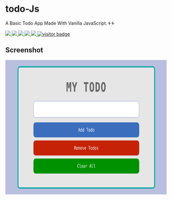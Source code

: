 # todo-Js

A Basic Todo App Made With Vanilla JavaScript. :cyclone: :cyclone:

<p align="left">
  <a href="https://github.com/Vishal1297/todo-Js/stargazers" alt="stargazers">
        <img src="https://img.shields.io/github/stars/Vishal1297/todo-Js" />
  </a>
  <a href="https://github.com/Vishal1297/todo-Js/network/members" alt="members">
        <img src="https://img.shields.io/github/forks/Vishal1297/todo-Js" />
  </a>
  <a href="https://github.com/Vishal1297/todo-Js/pulls" alt="pulls">
        <img src="https://img.shields.io/github/issues-pr/Vishal1297/todo-Js?style=plastic" />
  </a>
  <a href="https://github.com/Vishal1297/todo-Js/issues" alt="issues">
        <img src="https://img.shields.io/github/issues/Vishal1297/todo-Js?style=plastic" />
  </a>
  <a href="https://github.com/Vishal1297/todo-Js/blob/master/LICENSE" alt="LICENSE">
        <img src="https://img.shields.io/github/license/Vishal1297/todo-Js" />
  </a>
  <a href="">
    <img src="https://visitor-badge.glitch.me/badge?page_id=Vishal1297.todo-Js" alt="visitor badge"/>
  </a>
</p>

## Screenshot
<img src="dist/images/todo.png" height="420" width="620"> 
